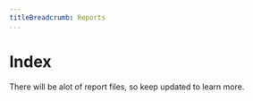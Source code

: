 ```yaml
---
titleBreadcrumb: Reports
...
```

Index
===============================

There will be alot of report files, so keep updated to learn more.
